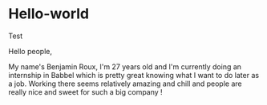 # Hello-world
Test

Hello people,

My name's Benjamin Roux, I'm 27 years old and I'm currently doing an internship in Babbel which is pretty great knowing what I want to do later as a job. Working there seems relatively amazing and chill and people are really nice and sweet for such a big company !
